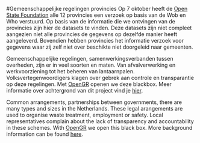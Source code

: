 #Gemeenschappelijke regelingen provincies
Op 7 oktober heeft de <a href="http://openstate.eu" target="_blank">Open State Foundation</a> alle 12 provincies een verzoek op basis van de Wob en Who verstuurd. Op basis van de informatie die we ontvingen van de provincies zijn hier de datasets te vinden. Deze datasets zijn niet compleet aangezien niet alle provincies de gegevens op dezelfde manier heeft aangeleverd. Bovendien hebben provincies het informatie verzoek voor gegevens waar zij zelf niet over beschikte niet doorgeleid naar gemeenten.

Gemeenschappelijke regelingen, samenwerkingsverbanden tussen overheden, zijn er in veel soorten en maten. Van afvalverwerking en werkvoorziening tot het beheren van lantaarnpalen. Volksvertegenwoordigers klagen over gebrek aan controle en transparantie op deze regelingen. Met <a href="http://www.openstate.eu/nl/opengr/" target="_blank">OpenGR</a> openen we deze blackbox. Meer informatie over achtergrond van dit project vind je <a href="http://openstate.eu/nl/2016/03/english-open-state-opent-blackbox-gemeenschappelijke-regelingen/" target="_blank">hier</a>.

Common arrangements, partnerships between governments, there are many types and sizes in the Netherlands. These legal arangements are used to organise waste treatment, employment or safety. Local representatives complain about the lack of transparency and accountability in these schemes. With <a href="http://www.openstate.eu/en/opengr/" target="_blank">OpenGR</a> we open this black box. More background information can be found <a href="http://openstate.eu/en/2016/03/open-state-opent-blackbox-gemeenschappelijke-regelingen/" target="_blank">here</a>.
